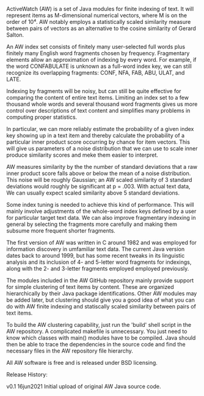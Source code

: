 ActiveWatch (AW) is a set of Java modules for finite indexing of text.
It will represent items as M-dimensional numerical vectors, where M is on
the order of 10⁴. AW notably employs a statistically scaled similarity
measure between pairs of vectors as an alternative to the cosine similarity
of Gerard Salton.

An AW index set consists of finitely many user-selected full words plus
finitely many English word fragments chosen by frequency. Fragmentary
elements allow an approximation of indexing by every word. For example,
if the word CONFABULATE is unknown as a full-word index key, we can still
recognize its overlapping fragments: CONF, NFA, FAB, ABU, ULAT, and LATE.

Indexing by fragments will be noisy, but can still be quite effective for
comparing the content of entire text items. Limiting an index set to a few
thousand whole words and several thousand word fragments gives us more
control over descriptions of text content and simplifies many problems in
computing proper statistics.

In particular, we can more reliably estimate the probability of a given
index key showing up in a text item and thereby calculate the probability
of a particular inner product score occurring by chance for item vectors.
This will give us parameters of a noise distribution that we can use to
scale inner produce similarity scores and meke them easier to interpret.

AW measures similarity by the the number of standard deviations that a raw
inner product score falls above or below the mean of a noise distribution.
This noise will be roughly Gaussian; an AW scaled similarity of 3 standard
deviations would roughly be significant at p = .003. With actual text data,
We can usually expect scaled similarity above 5 standard deviations.

Some index tuning is needed to achieve this kind of performance. This will
mainly involve adjustments of the whole-word index keys defined by a user
for particular target text data. We can also improve fragmentary indexing
in general by selecting the fragments more carefully and making them
subsume more frequent shorter fragments.

The first version of AW was written in C around 1982 and was employed for
information discovery in umfamiliar text data. The current Java version
dates back to around 1999, but has some recent tweaks in its linguistic
analysis and its inclusion of 4- and 5-letter word fragments for indexings,
along with the 2- and 3-letter fragments employed employed previously. 

The modules included in the AW GitHub repository mainly provide support for
simple clustering of text items by content. These are organized hierarchically
by their Java package identifications. Other AW modules may be added later,
but clustering should give you a good idea of what you can do with AW finite
indexing and statiscally scaled similarity between pairs of text items.

To build the AW clustering capability, just run the 'build' shell script in
the AW repository. A complicated makefile is unnecessary. You just need to
know which classes with main() modules have to be compiled. Java should then
be able to trace the dependencies in the source code and find the necessary
files in the AW repository file hierarchy. 

All AW software is free and is released under BSD licensing.

Release History:

v0.1    16jun2021  Initial upload of original AW Java source code.

